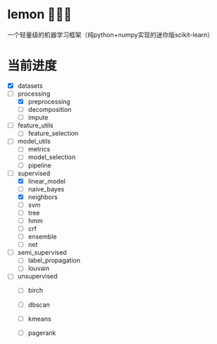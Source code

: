 # lemon 🍋🍋🍋
一个轻量级的机器学习框架（纯python+numpy实现的迷你版scikit-learn）

# 当前进度
- [x] datasets
- [ ] processing
    - [x] preprocessing
    - [ ] decomposition
    - [ ] impute
- [ ] feature_utils
    - [ ] feature_selection
- [ ] model_utils
    - [ ] metrics
    - [ ] model_selection
    - [ ] pipeline
- [ ] supervised
    - [x] linear_model
    - [ ] naive_bayes
    - [x] neighbors
    - [ ] svm
    - [ ] tree
    - [ ] hmm
    - [ ] crf
    - [ ] ensemble
    - [ ] net
- [ ] semi_supervised
    - [ ] label_propagation
    - [ ] louvain
- [ ] unsupervised
    - [ ] birch
    - [ ] dbscan
    - [ ] kmeans
    - [ ] pagerank

